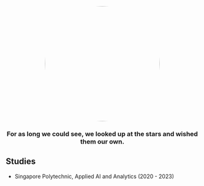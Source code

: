 
<link rel="stylesheet" href="mystyle.css">
<p align="center">
  <a href="https://github.com/OrionSolaris"><img src="swag_modified.png" width="300" height="300" style="border-radius:200%"/></a>
  <h3 align="center">For as long we could see, we looked up at the stars and wished them our own.</h3>
</p>

## Studies
* Singapore Polytechnic, Applied AI and Analytics (2020 - 2023)

